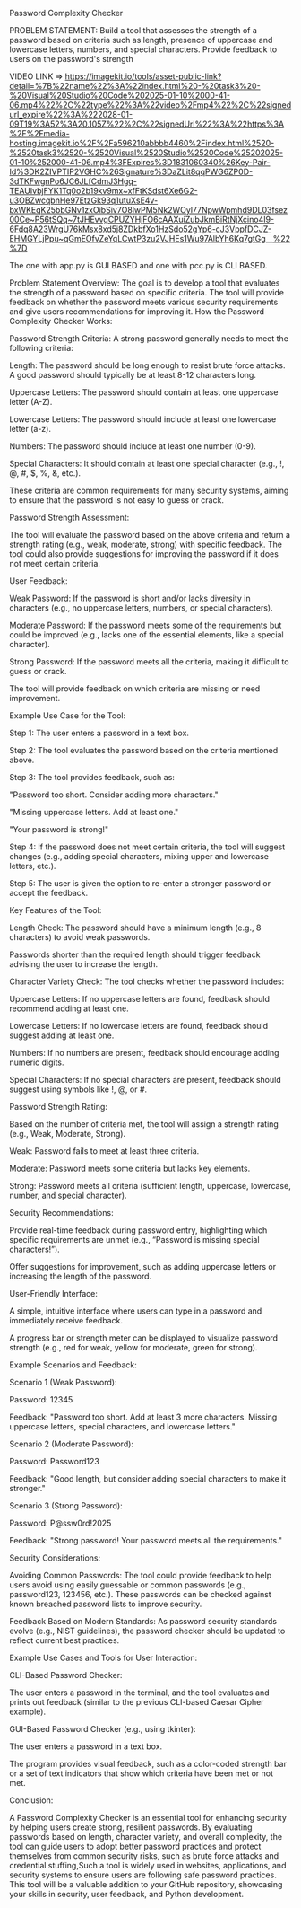 Password Complexity Checker

PROBLEM STATEMENT: Build a tool that assesses the strength of a password 
based on criteria such as length, presence of uppercase 
and lowercase letters, numbers, and special characters. 
Provide feedback to users on the password's strength

VIDEO LINK => https://imagekit.io/tools/asset-public-link?detail=%7B%22name%22%3A%22index.html%20-%20task3%20-%20Visual%20Studio%20Code%202025-01-10%2000-41-06.mp4%22%2C%22type%22%3A%22video%2Fmp4%22%2C%22signedurl_expire%22%3A%222028-01-09T19%3A52%3A20.105Z%22%2C%22signedUrl%22%3A%22https%3A%2F%2Fmedia-hosting.imagekit.io%2F%2Fa596210abbbb4460%2Findex.html%2520-%2520task3%2520-%2520Visual%2520Studio%2520Code%25202025-01-10%252000-41-06.mp4%3FExpires%3D1831060340%26Key-Pair-Id%3DK2ZIVPTIP2VGHC%26Signature%3DaZLit8qqPWG6ZP0D-3dTKFwgnPo6JC6JLfCdmJ3Hgq-TEAUIvbjFYK1Tq0o2b19kv9mx~xfFtKSdst6Xe6G2-u3OBZwcqbnHe97EtzGk93q1utuXsE4v-bxWKEqK25bbGNv1zxOibSiv7O8lwPM5Nk2WOyl77NpwWpmhd9DL03fsez00Ce~P56tSQq~7tJHEvvgCPUZYHjFO6cAAXuiZubJkmBiRtNjXcino4I9-6Fdq8A23WrgU76kMsx8xd5j8ZDkbfXo1HzSdo52gYp6-cJ3VppfDCJZ-EHMGYLjPpu~qGmEOfvZeYqLCwtP3zu2VJHEs1Wu97AlbYh6Kq7gtGg__%22%7D

The one with app.py is GUI BASED and one with pcc.py is CLI BASED.

Problem Statement Overview: The goal is to develop a tool that evaluates the strength of a password based on specific criteria. The tool will provide feedback on whether the password meets various security requirements and give users recommendations for improving it.
How the Password Complexity Checker Works:

  Password Strength Criteria: A strong password generally needs to meet the following criteria:
  
  Length: The password should be long enough to resist brute force attacks. A good password should typically be at least 8-12 characters long.
        
  Uppercase Letters: The password should contain at least one uppercase letter (A-Z).

  Lowercase Letters: The password should include at least one lowercase letter (a-z).
        
  Numbers: The password should include at least one number (0-9).
        
  Special Characters: It should contain at least one special character (e.g., !, @, #, $, %, &, etc.).

  These criteria are common requirements for many security systems, aiming to ensure that the password is not easy to guess or crack.

  Password Strength Assessment:
  
  The tool will evaluate the password based on the above criteria and return a strength rating (e.g., weak, moderate, strong) with specific feedback.
   The tool could also provide suggestions for improving the password if it does not meet certain criteria.

   User Feedback:
   
  Weak Password: If the password is short and/or lacks diversity in characters (e.g., no uppercase letters, numbers, or special characters).
  
  Moderate Password: If the password meets some of the requirements but could be improved (e.g., lacks one of the essential elements, like a special character).
  
  Strong Password: If the password meets all the criteria, making it difficult to guess or crack.
  
   The tool will provide feedback on which criteria are missing or need improvement.

  Example Use Case for the Tool:
  
  Step 1: The user enters a password in a text box.
        
  Step 2: The tool evaluates the password based on the criteria mentioned above.
  
  Step 3: The tool provides feedback, such as:
  
  "Password too short. Consider adding more characters."
  
  "Missing uppercase letters. Add at least one."
  
  "Your password is strong!"
         
 Step 4: If the password does not meet certain criteria, the tool will suggest changes (e.g., adding special characters, mixing upper and lowercase letters, etc.).
 
 Step 5: The user is given the option to re-enter a stronger password or accept the feedback.

Key Features of the Tool:

   Length Check:
   The password should have a minimum length (e.g., 8 characters) to avoid weak passwords.
  
   Passwords shorter than the required length should trigger feedback advising the user to increase the length.
   
  Character Variety Check:
      The tool checks whether the password includes:
      
   Uppercase Letters: If no uppercase letters are found, feedback should recommend adding at least one.
        
   Lowercase Letters: If no lowercase letters are found, feedback should suggest adding at least one.
        
   Numbers: If no numbers are present, feedback should encourage adding numeric digits.
        
   Special Characters: If no special characters are present, feedback should suggest using symbols like !, @, or #.

  Password Strength Rating:
  
  Based on the number of criteria met, the tool will assign a strength rating (e.g., Weak, Moderate, Strong).
  
  Weak: Password fails to meet at least three criteria.

  Moderate: Password meets some criteria but lacks key elements.
  
  Strong: Password meets all criteria (sufficient length, uppercase, lowercase, number, and special character).

   Security Recommendations:
      
  Provide real-time feedback during password entry, highlighting which specific requirements are unmet (e.g., “Password is missing special characters!”).
  
  Offer suggestions for improvement, such as adding uppercase letters or increasing the length of the password.

  User-Friendly Interface:
     
  A simple, intuitive interface where users can type in a password and immediately receive feedback.
      
  A progress bar or strength meter can be displayed to visualize password strength (e.g., red for weak, yellow for moderate, green for strong).

Example Scenarios and Feedback:

   Scenario 1 (Weak Password):
    
  Password: 12345
  
  Feedback: "Password too short. Add at least 3 more characters. Missing uppercase letters, special characters, and lowercase letters."

   Scenario 2 (Moderate Password):
    
  Password: Password123
     
  Feedback: "Good length, but consider adding special characters to make it stronger."

  Scenario 3 (Strong Password):
   
  Password: P@ssw0rd!2025
    
  Feedback: "Strong password! Your password meets all the requirements."

Security Considerations:
 
Avoiding Common Passwords: The tool could provide feedback to help users avoid using easily guessable or common passwords (e.g., password123, 123456, etc.). These passwords can be checked against known breached password lists to improve security.

Feedback Based on Modern Standards: As password security standards evolve (e.g., NIST guidelines), the password checker should be updated to reflect current best practices.

Example Use Cases and Tools for User Interaction:

  CLI-Based Password Checker:
  
  The user enters a password in the terminal, and the tool evaluates and prints out feedback (similar to the previous CLI-based Caesar Cipher example).
  
  GUI-Based Password Checker (e.g., using tkinter):
  
  The user enters a password in a text box.
     
  The program provides visual feedback, such as a color-coded strength bar or a set of text indicators that show which criteria have been met or not met.
  
Conclusion:

A Password Complexity Checker is an essential tool for enhancing security by helping users create strong, resilient passwords. By evaluating passwords based on length, character variety, and overall complexity, the tool can guide users to adopt better password practices and protect themselves from common security risks, such as brute force attacks and credential stuffing,Such a tool is widely used in websites, applications, and security systems to ensure users are following safe password practices. This tool will be a valuable addition to your GitHub repository, showcasing your skills in security, user feedback, and Python development.
